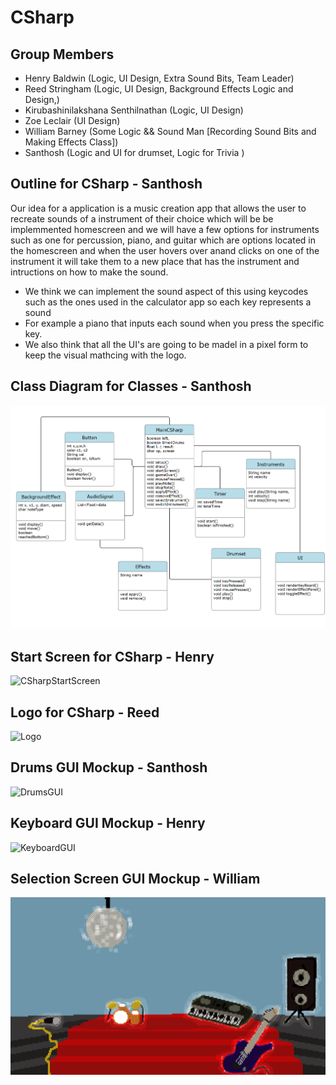 # CSharp

## Group Members
* Henry Baldwin (Logic, UI Design, Extra Sound Bits, Team Leader)
* Reed Stringham (Logic, UI Design, Background Effects Logic and Design,) 
* Kirubashinilakshana Senthilnathan (Logic, UI Design)
* Zoe Leclair (UI Design)
* William Barney (Some Logic && Sound Man [Recording Sound Bits and Making Effects Class])
* Santhosh  (Logic and UI for drumset, Logic for Trivia )


## Outline for CSharp - Santhosh 
Our idea for a application is a music creation app that allows the user to recreate sounds of a instrument of their choice which will be be implemmented homescreen and we will have a few options for instruments such as one for percussion, piano, and guitar which are options located in the homescreen and when the user hovers over anand clicks on one of the instrument it will take them to a new place that has the instrument and intructions on how to make the sound.
- We think we can implement the sound aspect of this using keycodes such as the ones used in the calculator app so each key represents a sound
- For example a piano that inputs each sound when you press the specific key.
- We also think that all the UI's are going to be madel in a pixel form to keep the visual mathcing with the logo.


## Class Diagram for Classes - Santhosh 
![UMLKeyboard](https://github.com/HenryBald/CSharp/blob/main/src/CSharp/data/ClassDiagram.png)

## Start Screen for CSharp - Henry
![CSharpStartScreen](https://github.com/HenryBald/CSharp/blob/main/assets/CSharpStartScreen.png)

## Logo for CSharp - Reed 
![Logo](https://github.com/HenryBald/CSharp/blob/main/assets/NewC%23.png)

## Drums GUI Mockup - Santhosh
![DrumsGUI](https://github.com/HenryBald/CSharp/blob/main/assets/Drums.png)

## Keyboard GUI Mockup - Henry
![KeyboardGUI](https://github.com/HenryBald/CSharp/blob/main/src/CSharp/data/KeyboardGUIFinalVers.png)

## Selection Screen GUI Mockup - William
![SelectionScreenGUI](https://github.com/HenryBald/CSharp/blob/main/src/CSharp/data/selectionScreen1.png)
